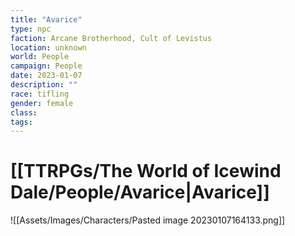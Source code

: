 ```yaml
---
title: "Avarice"
type: npc
faction: Arcane Brotherhood, Cult of Levistus
location: unknown
world: People
campaign: People
date: 2023-01-07
description: ""
race: tifling
gender: female
class: 
tags: 
---
```

# [[TTRPGs/The World of Icewind Dale/People/Avarice|Avarice]]

![[Assets/Images/Characters/Pasted image 20230107164133.png]]